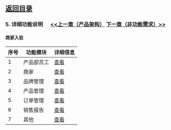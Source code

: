 
## [返回目录](../readme.md)   
### 5. 详细功能说明 &nbsp;&nbsp;&nbsp;&nbsp; [<<上一章（产品架构）](./4_Structure.md) [下一章（非功能需求）>>](./6_NotFunction.md)

#### 商家入驻

序号 |      功能模块     |  详细信息
---- | ----------------|  -------
  1  |     产品部员工    | [查看](./5_File/Z5001.md)
  2  |       商家       | [查看](./5_File/Z5002.md)
  3  |     品牌管理     | [查看](./5_File/Z5003.md)
  4  |     产品管理     | [查看](./5_File/Z5004.md)
  5  |     订单管理     | [查看](./5_File/Z5005.md)
  6  |     销售报告     | [查看](./5_File/Z5006.md)
  7  |       其他       |[查看](./5_File/Z5007.md)
 